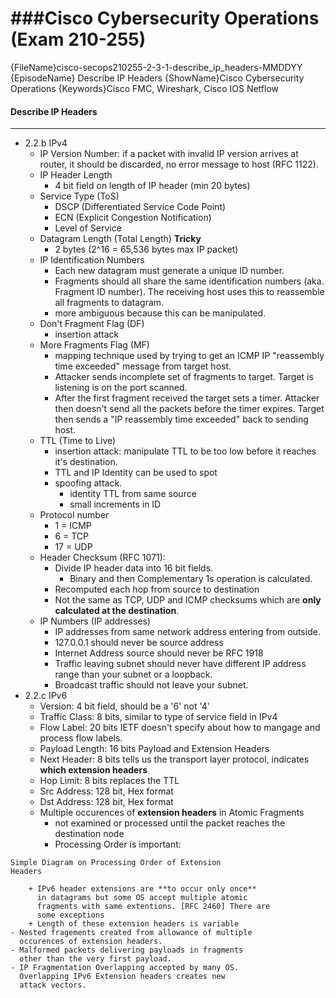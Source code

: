 ###Cisco Cybersecurity Operations (Exam 210-255)
============================================================
{FileName}cisco-secops210255-2-3-1-describe_ip_headers-MMDDYY
{EpisodeName} Describe IP Headers
{ShowName}Cisco Cybersecurity Operations
{Keywords}Cisco FMC, Wireshark, Cisco IOS Netflow
#### Describe IP Headers
------------------------------------------------------------
* 2.2.b IPv4
	- IP Version Number: if a packet with invalid IP version arrives at router, it should be discarded, no error message to host (RFC 1122).
	- IP Header Length
		+ 4 bit field on length of IP header (min 20 bytes)
	- Service Type (ToS)
		+ DSCP (Differentiated Service Code Point)
		+ ECN (Explicit Congestion Notification)
		+ Level of Service
	- Datagram Length (Total Length) **Tricky**
		+ 2 bytes (2^16 = 65,536 bytes max IP packet)
	- IP Identification Numbers
		+ Each new datagram must generate a unique ID number.
		+ Fragments should all share the same identification numbers (aka. Fragment ID number). The receiving host uses this to reassemble all fragments to datagram.
		+ more ambiguous because this can be manipulated.
	- Don't Fragment Flag (DF)
		+ insertion attack
	- More Fragments Flag (MF)
		+ mapping technique used by trying to get an ICMP IP
		  "reassembly time exceeded" message from target host.
		+ Attacker sends incomplete set of fragments to target.
		  Target is listening is on the port scanned.
		+ After the first fragment received the target sets
		  a timer.  Attacker then doesn't send all the packets
		  before the timer expires.  Target then sends a "IP
		  reassembly time exceeded" back to sending host.
	- TTL (Time to Live)
		+ insertion attack: manipulate TTL to be too low before
		  it reaches it's destination.
		+ TTL and IP Identity can be used to spot
		+ spoofing attack.
			- identity TTL from same source
			- small increments in ID
	- Protocol number
		+ 1 = ICMP
		+ 6 = TCP
		+ 17 = UDP
	- Header Checksum (RFC 1071):
		+ Divide IP header data into 16 bit fields.
			- Binary and then Complementary 1s operation
			  is calculated.
		+ Recomputed each hop from source to destination
		+ Not the same as TCP, UDP and ICMP checksums
		  which are **only calculated at the destination**.
	- IP Numbers (IP addresses)
		+ IP addresses from same network address entering from
		  outside.
		+ 127.0.0.1 should never be source address
		+ Internet Address source should never be RFC 1918
		+ Traffic leaving subnet should never have different IP address range than your subnet or a loopback.
		+ Broadcast traffic should not leave your subnet.
* 2.2.c IPv6
	- Version: 4 bit field,  should be a '6' not '4'
	- Traffic Class: 8 bits, similar to type of service field in
	  IPv4
	- Flow Label: 20 bits IETF doesn't specify about how to
	  mangage and process flow labels.
	- Payload Length: 16 bits Payload and Extension Headers
	- Next Header: 8 bits tells us the transport layer protocol,
	  indicates **which extension headers**
	- Hop Limit: 8 bits replaces the TTL
	- Src Address: 128 bit, Hex format
	- Dst Address: 128 bit, Hex format
	- Multiple occurences of **extension headers** in Atomic
	  Fragments 
		+ not examined or processed until the packet reaches 
	       the destination node
		+ Processing Order is important:
``` 
Simple Diagram on Processing Order of Extension 
Headers
```
		+ IPv6 header extensions are **to occur only once**
		  in datagrams but some OS accept multiple atomic
		  fragments with same extentions. [RFC 2460] There are
		  some exceptions
		+ Length of these extension headers is variable
	- Nested fragements created from allowance of multiple
	  occurences of extension headers.
	- Malformed packets delivering payloads in fragments
	  other than the very first payload.
	- IP Fragmentation Overlapping accepted by many OS.
	  Overlapping IPv6 Extension headers creates new
	  attack vectors.
[RFC 2460]:https://www.ietf.org/rfc/rfc2460.txt